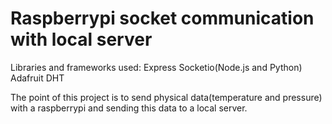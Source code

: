 # Raspberrypi socket communication with local server

Libraries and frameworks used:
Express
Socketio(Node.js and Python)
Adafruit DHT

The point of this project is to send physical data(temperature and pressure) with a raspberrypi and sending this data to a local server.
